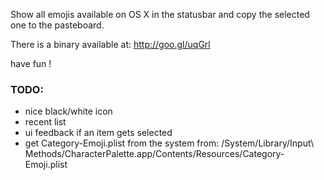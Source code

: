 Show all emojis available on OS X in the statusbar and copy the selected one to the pasteboard.

There is a binary available at: http://goo.gl/uqGrl

have fun !

### TODO:
- nice black/white icon
- recent list
- ui feedback if an item gets selected
- get Category-Emoji.plist from the system from: 
	/System/Library/Input\ Methods/CharacterPalette.app/Contents/Resources/Category-Emoji.plist
